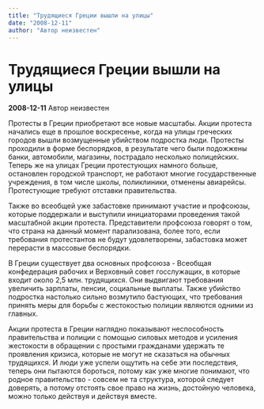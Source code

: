 ```yaml
---
title: "Трудящиеся Греции вышли на улицы"
date: "2008-12-11"
author: "Автор неизвестен"
---
```


# Трудящиеся Греции вышли на улицы

**2008-12-11** Автор неизвестен

Протесты в Греции приобретают все новые масштабы. Акции протеста начались еще в прошлое воскресенье, когда на улицы греческих городов вышли возмущенные убийством подростка люди. Протесты проходили в форме беспорядков, в результате чего были подожжены банки, автомобили, магазины, пострадало несколько полицейских. Теперь же на улицах Греции протестующих намного больше, остановлен городской транспорт, не работают многие государственные учреждения, в том числе школы, поликлиники, отменены авиарейсы. Протестующие требуют отставки правительства.

Также во всеобщей уже забастовке принимают участие и профсоюзы, которые поддержали и выступили инициаторами проведения такой масштабной акции протеста. Представители профсоюза говорят о том, что страна на данный момент парализована, более того, если требования протестантов не будут удовлетворены, забастовка может перерасти в массовые беспорядки.

В Греции существует два основных профсоюза - Всеобщая конфедерация рабочих и Верховный совет госслужащих, в которые входит около 2,5 млн. трудящихся. Они выдвигают требования увеличить зарплаты, пенсии, социальные выплаты. Также убийство подростка настолько сильно возмутило бастующих, что требования принять меры для борьбы с жестокостью полиции являются одними из главных.

Акции протеста в Греции наглядно показывают неспособность правительства и полиции с помощью силовых методов и усиления жестокости в обращении с простыми гражданами удержать те проявления кризиса, которые не могут не сказаться на обычных трудящихся. И люди уже успели ощутить на себе эти последствия, теперь они пытаются бороться, потому как уже многие понимают, что родное правительство - совсем не та структура, которой следует доверять, а потому отстоять свое право на жизнь, достойную человека, можно только действуя и действуя вместе.